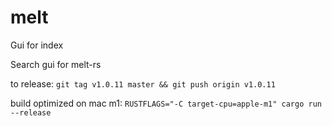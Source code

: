 # melt
Gui for index

Search gui for melt-rs

to release:
`git tag v1.0.11 master && git push origin v1.0.11`

build optimized on mac m1: `RUSTFLAGS="-C target-cpu=apple-m1" cargo run --release`
